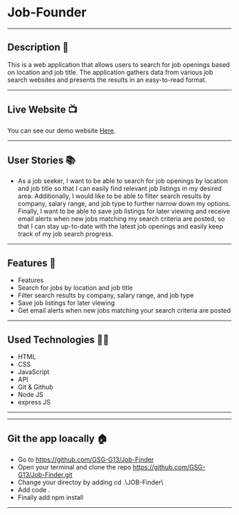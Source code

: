 # Job-Founder

---


## Description 📖
This is a web application that allows users to search for job openings based on location and job title. The application gathers data from various job search websites and presents the results in an easy-to-read format.

---



## Live Website 📺


You can see our demo website [Here](https://job-finder-o2oa.onrender.com).

---

## User Stories 📚

- As a job seeker, I want to be able to search for job openings by location and job title so that I can easily find relevant job listings in my desired area. Additionally, I would like to be able to filter search results by company, salary range, and job type to further narrow down my options. Finally, I want to be able to save job listings for later viewing and receive email alerts when new jobs matching my search criteria are posted, so that I can stay up-to-date with the latest job openings and easily keep track of my job search progress.

---


## Features 🌟

* Features
* Search for jobs by location and job title
* Filter search results by company, salary range, and job type
* Save job listings for later viewing
* Get email alerts when new jobs matching your search criteria are posted


---


## Used Technologies 👨‍💻

- HTML
- CSS
- JavaScript
- API
- Git & Github
- Node JS
- express JS

---

---

## Git the app loacally 🏠

* Go to https://github.com/GSG-G13/Job-Finder
* Open your terminal and clone the repo https://github.com/GSG-G13/Job-Finder.git
* Change your directoy by adding cd .\JOB-Finder\
* Add code .
* Finally add npm install

---
